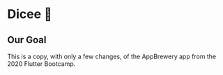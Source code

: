 

# Dicee 🎲

## Our Goal
This is a copy, with only a few changes, of the AppBrewery app from the 2020 Flutter Bootcamp.

